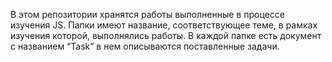 В этом репозитории хранятся работы выполненные в процессе изучения JS. Папки имеют название, соответствующее теме, в рамках изучения которой, выполнялись работы. В каждой папке есть документ с названием “Task” в нем описываются поставленные задачи.
